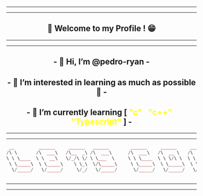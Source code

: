 ___
___
**<h2 align="center">👋 Welcome to my Profile ! 😁</h2>**

---
---

<h2 align="center">- 👋 Hi, I’m @pedro-ryan -</h2>
<h2 align="center">- 👀 I’m interested in learning as much as possible 🙂 -</h2>
<h2 align="center">
  - 🌱 I’m currently learning
  [
    <font color="yellow">
      "c"
      <font color="white">,</font>
      "c++"
      <font color="white">,</font>
      "Typescript"
    </font>
  ]
  -
</h2>

---
---
```php
 __         ______     ______   ______        ______     ______     _____     ______      ___ 
/\ \       /\  ___\   /\__  _\ /\  ___\      /\  ___\   /\  __ \   /\  __-.  /\  ___\    /\  \
\ \ \____  \ \  __\   \/_/\ \/ \ \___  \     \ \ \____  \ \ \/\ \  \ \ \/\ \ \ \  __\    \ \__\
 \ \_____\  \ \_____\    \ \_\  \/\_____\     \ \_____\  \ \_____\  \ \____-  \ \_____\   \/__/__
  \/_____/   \/_____/     \/_/   \/_____/      \/_____/   \/_____/   \/____/   \/_____/      /\__\
                                                                                             \/__/
```
___
___